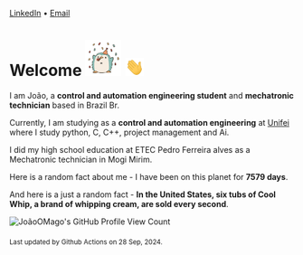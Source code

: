 [LinkedIn](https://www.linkedin.com/in/joão-pedro-gozzoli-b95641301/) &bull;
[Email](joaopedrogozzoli@gmail.com)

# Welcome <img src="happy.gif" height="64px" /> <img src="wave.gif" height="32px" />

I am João, a  **control and automation engineering student** and **mechatronic technician** based in Brazil Br.

Currently, I am studying as a **control and automation engineering** at [Unifei](https://unifei.edu.br) where I study python, C, C++, project management and Ai.

I did my high school education at ETEC Pedro Ferreira alves as a Mechatronic technician in Mogi Mirim.

Here is a random fact about me - I have been on this planet for **7579 days**.

And here is a just a random fact -  **In the United States, six tubs of Cool Whip, a brand of whipping cream, are sold every second**.

![JoãoOMago's GitHub Profile View Count](https://komarev.com/ghpvc/?username=JoaoOMago)

<sub>Last updated by Github Actions on 28 Sep, 2024.</sub>
